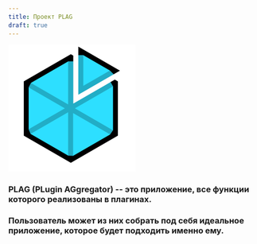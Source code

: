 ```yaml
---
title: Проект PLAG
draft: true
---
```


![Logo](/assets/images/PLAG-logo.png)

### PLAG (PLugin AGgregator) -- это приложение, все функции которого реализованы в плагинах.

### Пользователь может из них собрать под себя идеальное приложение, которое будет подходить именно ему.
